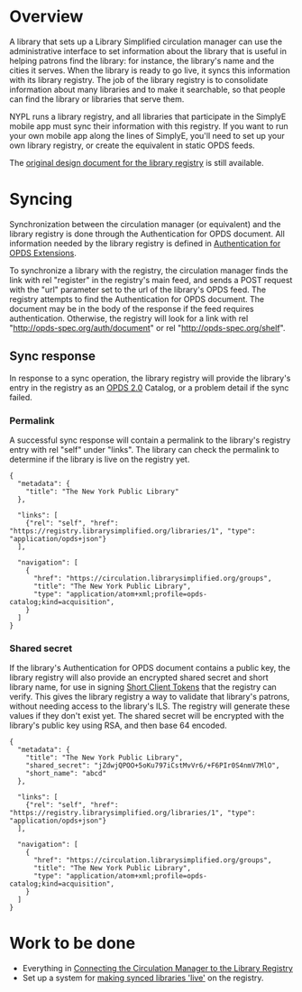 # Overview

A library that sets up a Library Simplified circulation manager can use the administrative interface to set information about the library that is useful in helping patrons find the library: for instance, the library's name and the cities it serves. When the library is ready to go live, it syncs this information with its library registry. The job of the library registry is to consolidate information about many libraries and to make it searchable, so that people can find the library or libraries that serve them.

NYPL runs a library registry, and all libraries that participate in the SimplyE mobile app must sync their information with this registry. If you want to run your own mobile app along the lines of SimplyE, you'll need to set up your own library registry, or create the equivalent in static OPDS feeds.

The [original design document for the library registry](LibraryRegistryDesign) is still available.

# Syncing

Synchronization between the circulation manager (or equivalent) and the library registry is done through the Authentication for OPDS document. All information needed by the library registry is defined in [Authentication for OPDS Extensions](Authentication-For-OPDS-Extensions).

To synchronize a library with the registry, the circulation manager finds the link with rel "register" in the registry's main feed, and sends a POST request with the "url" parameter set to the url of the library's OPDS feed. The registry attempts to find the Authentication for OPDS document. The document may be in the body of the response if the feed requires authentication. Otherwise, the registry will look for a link with rel "http://opds-spec.org/auth/document" or rel "http://opds-spec.org/shelf".

## Sync response
In response to a sync operation, the library registry will provide the library's entry in the registry as an [OPDS 2.0](https://github.com/opds-community/opds-revision/blob/master/opds-2.0.md) Catalog, or a problem detail if the sync failed. 

### Permalink
A successful sync response will contain a permalink to the library's registry entry with rel "self" under "links". The library can check the permalink to determine if the library is live on the registry yet.
```
{
  "metadata": {
    "title": "The New York Public Library"
  },
  
  "links": [
    {"rel": "self", "href": "https://registry.librarysimplified.org/libraries/1", "type": "application/opds+json"}
  ],
  
  "navigation": [
    {
      "href": "https://circulation.librarysimplified.org/groups", 
      "title": "The New York Public Library", 
      "type": "application/atom+xml;profile=opds-catalog;kind=acquisition",
    }
  ]
}
```

### Shared secret
If the library's Authentication for OPDS document contains a public key, the library registry will also provide an encrypted shared secret and short library name, for use in signing [Short Client Tokens](Short-Client-Token) that the registry can verify. This gives the library registry a way to validate that library's patrons, without needing access to the library's ILS. The registry will generate these values if they don't exist yet. The shared secret will be encrypted with the library's public key using RSA, and then base 64 encoded.
```
{
  "metadata": {
    "title": "The New York Public Library",
    "shared_secret": "jZdwjQPOO+5oKu797iCstMvVr6/+F6PIr0S4nmV7MlO",
    "short_name": "abcd"
  },
  
  "links": [
    {"rel": "self", "href": "https://registry.librarysimplified.org/libraries/1", "type": "application/opds+json"}
  ],
  
  "navigation": [
    {
      "href": "https://circulation.librarysimplified.org/groups", 
      "title": "The New York Public Library", 
      "type": "application/atom+xml;profile=opds-catalog;kind=acquisition",
    }
  ]
}
```

# Work to be done

- Everything in [Connecting the Circulation Manager to the Library Registry](CirculationManagerToLibraryRegistry)
- Set up a system for [making synced libraries 'live'](https://github.com/NYPL-Simplified/library_registry/issues/25) on the registry.